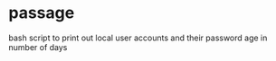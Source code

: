 passage
=======

bash script to print out local user accounts and their password age in number of days
